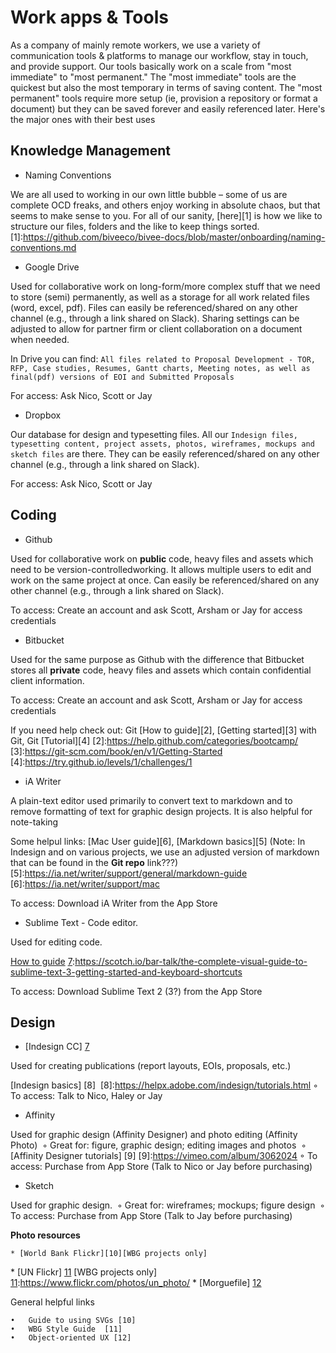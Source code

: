 # Work apps & Tools

As a company of mainly remote workers, we use a variety of communication tools & platforms to manage our workflow, stay in touch, and provide support. Our tools basically work on a scale from "most immediate" to "most permanent." The "most immediate" tools are the quickest but also the most temporary in terms of saving content. The "most permanent" tools require more setup (ie, provision a repository or format a document) but they can be saved forever and easily referenced later. Here's the major ones with their best uses

## Knowledge Management

* Naming Conventions

We are all used to working in our own little bubble – some of us are complete OCD freaks, and others enjoy working in absolute chaos, but that seems to make sense to you. For all of our sanity, [here][1] is how we like to structure our files, folders and the like to keep things sorted.
[1]:https://github.com/biveeco/bivee-docs/blob/master/onboarding/naming-conventions.md
* Google Drive

Used for collaborative work on long-form/more complex stuff that we need to store (semi) permanently, as well as a storage for all work related files (word, excel, pdf). Files can easily be referenced/shared on any other channel (e.g., through a link shared on Slack). Sharing settings can be adjusted to allow for partner firm or client collaboration on a document when needed. 

In Drive you can find: `All files related to Proposal Development - TOR, RFP, Case studies, Resumes, Gantt charts, Meeting notes, as well as final(pdf) versions of EOI and Submitted Proposals`

For access: Ask Nico, Scott or Jay

* Dropbox

Our database for design and typesetting files. All our `Indesign files, typesetting content, project assets, photos, wireframes, mockups and sketch files` are there. They can be easily referenced/shared on any other channel (e.g., through a link shared on Slack). 

For access: Ask Nico, Scott or Jay

## Coding

* Github

Used for collaborative work on **public** code, heavy files and assets which need to be version-controlledworking. It allows multiple users to edit and work on the same project at once. Can easily be referenced/shared on any other channel (e.g., through a link shared on Slack). 

To access: Create an account and ask Scott, Arsham or Jay for access credentials 

* Bitbucket 

Used for the same purpose as Github with the difference that Bitbucket stores all **private** code, heavy files and assets which contain confidential client information. 

To access: Create an account and ask Scott, Arsham or Jay for access credentials 

If you need help check out:  Git [How to guide][2], [Getting started][3] with Git, Git [Tutorial][4]
[2]:https://help.github.com/categories/bootcamp/
[3]:https://git-scm.com/book/en/v1/Getting-Started
[4]:https://try.github.io/levels/1/challenges/1

* iA Writer

A plain-text editor used primarily to convert text to markdown and to remove formatting of text for graphic design projects. It is also helpful for note-taking

Some helpul links: [Mac User guide][6], [Markdown basics][5]
(Note: In Indesign and on various projects, we use an adjusted version of markdown that can be found in the **Git repo** link???)
[5]:https://ia.net/writer/support/general/markdown-guide
[6]:https://ia.net/writer/support/mac

To access: Download iA Writer from the App Store

* Sublime Text - Code editor.

Used for editing code. 

[How to guide][7]
[7]:https://scotch.io/bar-talk/the-complete-visual-guide-to-sublime-text-3-getting-started-and-keyboard-shortcuts

To access: Download Sublime Text 2 (3?) from the App Store

## Design

* [Indesign CC] [7]

Used for creating publications (report layouts, EOIs, proposals, etc.) 

[7]:https://docs.google.com/a/nickingston.com/document/d/1va4Qt4shP7VFrP1-Mcf6f0k1TzaijMweaASb6bF72cM/edit?usp=sharing
[Indesign basics] [8] 
[8]:https://helpx.adobe.com/indesign/tutorials.html
	◦	To access: Talk to Nico, Haley or Jay 
  
* Affinity

Used for graphic design (Affinity Designer) and photo editing (Affinity Photo) 
◦	Great for: figure, graphic design; editing images and photos 
◦	[Affinity Designer tutorials] [9]
[9]:https://vimeo.com/album/3062024
◦	To access: Purchase from App Store (Talk to Nico or Jay before purchasing) 
    
* Sketch

Used for graphic design. 
◦	Great for: wireframes; mockups; figure design 
◦	To access: Purchase from App Store (Talk to Jay before purchasing) 

**Photo resources**

    * [World Bank Flickr][10][WBG projects only] 
[10]:https://www.flickr.com/photos/worldbank/
    * [UN Flickr] [11] [WBG projects only] 
[11]:https://www.flickr.com/photos/un_photo/
    * [Morguefile] [12]

General helpful links

	•	Guide to using SVGs [10] 
	•	WBG Style Guide  [11]
	•	Object-oriented UX [12]
  
[10]:http://www.webdesignerdepot.com/2015/01/the-ultimate-guide-to-svg/
[11]:http://siteresources.worldbank.org/EXTWAT/Resources/wbstyleguide.pdf
[12]:http://alistapart.com/article/object-oriented-ux
